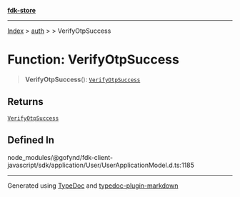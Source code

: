 [**fdk-store**](../../../README.md)
***

[Index](../../../API.md) > [auth](../../README.md) > [<internal>](../README.md) > VerifyOtpSuccess

# Function: VerifyOtpSuccess

> **VerifyOtpSuccess**(): [`VerifyOtpSuccess`](../type-aliases/type-alias.VerifyOtpSuccess.md)

## Returns

[`VerifyOtpSuccess`](../type-aliases/type-alias.VerifyOtpSuccess.md)

## Defined In

node\_modules/@gofynd/fdk-client-javascript/sdk/application/User/UserApplicationModel.d.ts:1185

***
Generated using [TypeDoc](https://typedoc.org/) and [typedoc-plugin-markdown](https://www.npmjs.com/package/typedoc-plugin-markdown)
